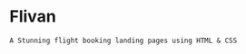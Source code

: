 <div align-items="center">
  <h1>Flivan</h1>
  
  `A Stunning flight booking landing pages using HTML & CSS`
</div>
